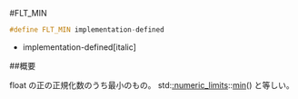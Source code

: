 #FLT_MIN
```cpp
#define FLT_MIN implementation-defined
```
* implementation-defined[italic]

##概要

float の正の正規化数のうち最小のもの。
std:[:numeric_limits](/reference/limits/numeric_limits.md)<float>::[min](/reference/limits/numeric_limits/min.md)() と等しい。
